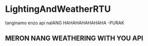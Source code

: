 # LightingAndWeatherRTU

tanginamo enzo api nalANG HAHAHAHAHAHAHA -PURAK

## MERON NANG WEATHERING WITH YOU API

